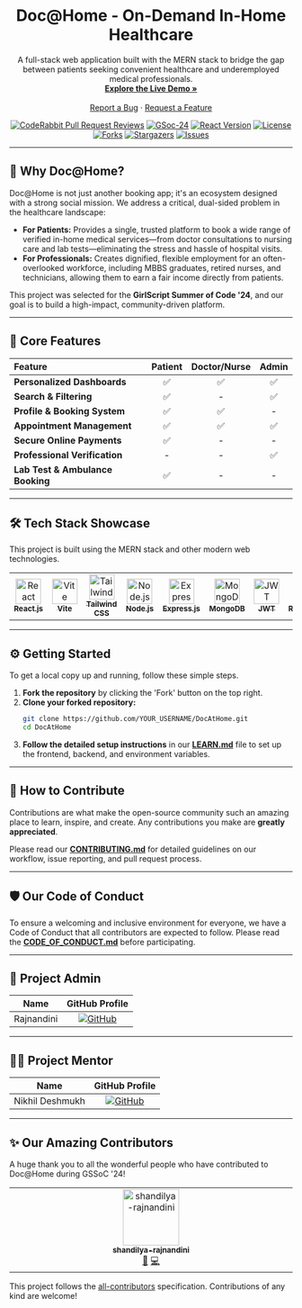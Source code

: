 <div align="center">
  <a href="https://github.com/shandilya-rajnandini/DocAtHome">
    <!-- You can replace this with a link to your logo if you have one -->
    <!-- <img src="URL_TO_YOUR_LOGO.png" alt="Logo" width="80" height="80"> -->
  </a>

  <h1 align="center">Doc@Home - On-Demand In-Home Healthcare</h1>

  <p align="center">
    A full-stack web application built with the MERN stack to bridge the gap between patients seeking convenient healthcare and underemployed medical professionals.
    <br />
    <a href="[YOUR-LIVE-DEMO-LINK]"><strong>Explore the Live Demo »</strong></a>
    <br />
    <br />
    <a href="https://github.com/shandilya-rajnandini/DocAtHome/issues">Report a Bug</a>
    ·
    <a href="https://github.com/shandilya-rajnandini/DocAtHome/issues">Request a Feature</a>
  </p>
</div>

<div align="center">

[![CodeRabbit Pull Request Reviews](https://img.shields.io/coderabbit/prs/github/shandilya-rajnandini/DocAtHome?utm_source=oss&utm_medium=github&utm_campaign=shandilya-rajnandini%2FDocAtHome&labelColor=171717&color=FF570A&link=https%3A%2F%2Fcoderabbit.ai&label=CodeRabbit+Reviews)](https://coderabbit.ai/github/shandilya-rajnandini/DocAtHome)
[![GSoc-24](https://img.shields.io/badge/GSSoC-24-blue?style=for-the-badge&logo=google-summer-of-code)](https://gssoc.girlscript.tech/)
[![React Version](https://img.shields.io/badge/react-18.2.0-blue?style=for-the-badge&logo=react)](https://reactjs.org/)
[![License](https://img.shields.io/github/license/shandilya-rajnandini/DocAtHome?style=for-the-badge)](LICENSE)
[![Forks](https://img.shields.io/github/forks/shandilya-rajnandini/DocAtHome?style=for-the-badge)](https://github.com/shandilya-rajnandini/DocAtHome/network/members)
[![Stargazers](https://img.shields.io/github/stars/shandilya-rajnandini/DocAtHome?style=for-the-badge)](https://github.com/shandilya-rajnandini/DocAtHome/stargazers)
[![Issues](https://img.shields.io/github/issues/shandilya-rajnandini/DocAtHome?style=for-the-badge)](https://github.com/shandilya-rajnandini/DocAtHome/issues)

</div>

---

## 🌟 Why Doc@Home?

Doc@Home is not just another booking app; it's an ecosystem designed with a strong social mission. We address a critical, dual-sided problem in the healthcare landscape:

*   **For Patients:** Provides a single, trusted platform to book a wide range of verified in-home medical services—from doctor consultations to nursing care and lab tests—eliminating the stress and hassle of hospital visits.
*   **For Professionals:** Creates dignified, flexible employment for an often-overlooked workforce, including MBBS graduates, retired nurses, and technicians, allowing them to earn a fair income directly from patients.

This project was selected for the **GirlScript Summer of Code '24**, and our goal is to build a high-impact, community-driven platform.

---

## 🚀 Core Features

| Feature | Patient | Doctor/Nurse | Admin |
| :--- | :---: | :---: | :---: |
| **Personalized Dashboards** | ✅ | ✅ | ✅ |
| **Search & Filtering** | ✅ | - | ✅ |
| **Profile & Booking System** | ✅ | ✅ | - |
| **Appointment Management**| ✅ | ✅ | ✅ |
| **Secure Online Payments** | ✅ | - | - |
| **Professional Verification**| - | - | ✅ |
| **Lab Test & Ambulance Booking** | ✅ | - | - |

---

## 🛠️ Tech Stack Showcase

This project is built using the MERN stack and other modern web technologies.

<table>
  <tr>
    <td align="center"><a href="https://reactjs.org/" target="_blank"><img src="https://skillicons.dev/icons?i=react" width="45px" alt="React"/><br /><sub><b>React.js</b></sub></a></td>
    <td align="center"><a href="https://vitejs.dev/" target="_blank"><img src="https://skillicons.dev/icons?i=vite" width="45px" alt="Vite"/><br /><sub><b>Vite</b></sub></a></td>
    <td align="center"><a href="https://tailwindcss.com/" target="_blank"><img src="https://skillicons.dev/icons?i=tailwind" width="45px" alt="Tailwind CSS"/><br /><sub><b>Tailwind CSS</b></sub></a></td>
    <td align="center"><a href="https://nodejs.org/" target="_blank"><img src="https://skillicons.dev/icons?i=nodejs" width="45px" alt="Node.js"/><br /><sub><b>Node.js</b></sub></a></td>
    <td align="center"><a href="https://expressjs.com/" target="_blank"><img src="https://skillicons.dev/icons?i=express" width="45px" alt="Express.js"/><br /><sub><b>Express.js</b></sub></a></td>
    <td align="center"><a href="https://www.mongodb.com/" target="_blank"><img src="https://skillicons.dev/icons?i=mongodb" width="45px" alt="MongoDB"/><br /><sub><b>MongoDB</b></sub></a></td>
    <td align="center"><a href="https://jwt.io/" target="_blank"><img src="https://skillicons.dev/icons?i=json" width="45px" alt="JWT"/><br /><sub><b>JWT</b></sub></a></td>
    <td align="center"><a href="https://razorpay.com/" target="_blank"><img src="https://avatars.githubusercontent.com/u/7713209?s=200&v=4" width="45px" alt="Razorpay"/><br /><sub><b>Razorpay</b></sub></a></td>
  </tr>
</table>

---

## ⚙️ Getting Started

To get a local copy up and running, follow these simple steps.

1.  **Fork the repository** by clicking the 'Fork' button on the top right.
2.  **Clone your forked repository:**
    ```sh
    git clone https://github.com/YOUR_USERNAME/DocAtHome.git
    cd DocAtHome
    ```
3.  **Follow the detailed setup instructions** in our [**LEARN.md**](LEARN.md) file to set up the frontend, backend, and environment variables.

---

## 🤝 How to Contribute

Contributions are what make the open-source community such an amazing place to learn, inspire, and create. Any contributions you make are **greatly appreciated**.

Please read our [**CONTRIBUTING.md**](CONTRIBUTING.md) for detailed guidelines on our workflow, issue reporting, and pull request process.

---

## 🛡️ Our Code of Conduct

To ensure a welcoming and inclusive environment for everyone, we have a Code of Conduct that all contributors are expected to follow. Please read the [**CODE_OF_CONDUCT.md**](CODE_OF_CONDUCT.md) before participating.

---

## 👑 Project Admin

| Name | GitHub Profile |
| :---: | :---: |
| Rajnandini | [![GitHub](https://img.shields.io/badge/GitHub-shandilya--rajnandini-blue?style=flat&logo=github)](https://github.com/shandilya-rajnandini) |

---

## 🧑‍💻 Project Mentor

| Name | GitHub Profile |
| :---: | :---: |
| Nikhil Deshmukh | [![GitHub](https://img.shields.io/badge/GitHub-nikhil--deshmukh-blue?style=flat&logo=github)](https://github.com/nikhildeshmukh170) |

---

## ✨ Our Amazing Contributors

A huge thank you to all the wonderful people who have contributed to Doc@Home during GSSoC '24!

<!-- ALL-CONTRIBUTORS-LIST:START - Do not remove or modify this section -->
<!-- prettier-ignore-start -->
<!-- markdownlint-disable -->
<table>
  <tbody>
    <tr>
      <td align="center" valign="top" width="14.28%"><a href="https://github.com/shandilya-rajnandini"><img src="https://avatars.githubusercontent.com/u/104881234?v=4?s=100" width="100px;" alt="shandilya-rajnandini"/><br /><sub><b>shandilya-rajnandini</b></sub></a><br /><a href="#maintenance-shandilya-rajnandini" title="Maintenance">🚧</a> <a href="https://github.com/shandilya-rajnandini/DocAtHome/commits?author=shandilya-rajnandini" title="Code">💻</a></td>
      <!-- Add more contributors here using the All Contributors bot -->
    </tr>
  </tbody>
</table>
<!-- markdownlint-restore -->
<!-- prettier-ignore-end -->
<!-- ALL-CONTRIBUTORS-LIST:END -->

This project follows the [all-contributors](https://github.com/all-contributors/all-contributors) specification. Contributions of any kind are welcome!
